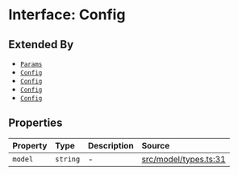 # Interface: Config

## Extended By

- [`Params`](Params.md)
- [`Config`](../../Chat/interfaces/Config.md)
- [`Config`](../../Completion/interfaces/Config.md)
- [`Config`](../../Embedding/interfaces/Config.md)
- [`Config`](../../SparseVector/interfaces/Config.md)

## Properties

| Property | Type | Description | Source |
| :------ | :------ | :------ | :------ |
| `model` | `string` | - | [src/model/types.ts:31](https://github.com/dexaai/llm-tools/blob/5018eae/src/model/types.ts#L31) |

